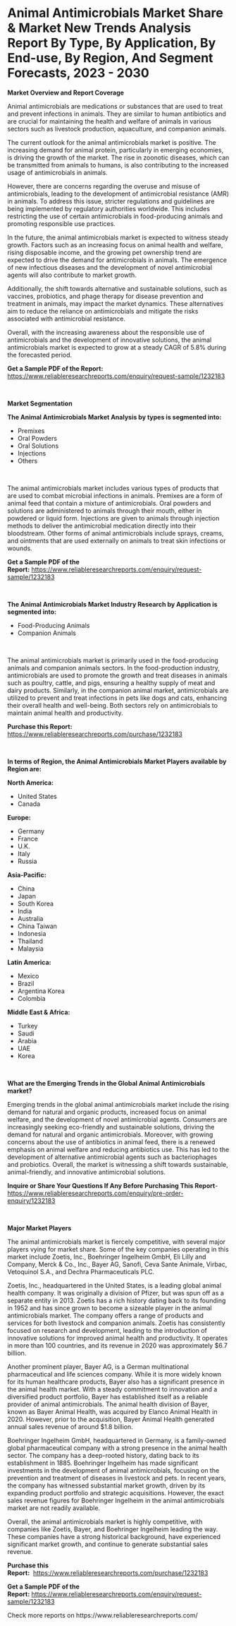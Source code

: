 <p><h1>Animal Antimicrobials Market Share & Market New Trends Analysis Report By Type, By Application, By End-use, By Region, And Segment Forecasts, 2023 - 2030</h1></p><p><strong>Market Overview and Report Coverage</strong></p>
<p><p>Animal antimicrobials are medications or substances that are used to treat and prevent infections in animals. They are similar to human antibiotics and are crucial for maintaining the health and welfare of animals in various sectors such as livestock production, aquaculture, and companion animals.</p><p>The current outlook for the animal antimicrobials market is positive. The increasing demand for animal protein, particularly in emerging economies, is driving the growth of the market. The rise in zoonotic diseases, which can be transmitted from animals to humans, is also contributing to the increased usage of antimicrobials in animals.</p><p>However, there are concerns regarding the overuse and misuse of antimicrobials, leading to the development of antimicrobial resistance (AMR) in animals. To address this issue, stricter regulations and guidelines are being implemented by regulatory authorities worldwide. This includes restricting the use of certain antimicrobials in food-producing animals and promoting responsible use practices.</p><p>In the future, the animal antimicrobials market is expected to witness steady growth. Factors such as an increasing focus on animal health and welfare, rising disposable income, and the growing pet ownership trend are expected to drive the demand for antimicrobials in animals. The emergence of new infectious diseases and the development of novel antimicrobial agents will also contribute to market growth.</p><p>Additionally, the shift towards alternative and sustainable solutions, such as vaccines, probiotics, and phage therapy for disease prevention and treatment in animals, may impact the market dynamics. These alternatives aim to reduce the reliance on antimicrobials and mitigate the risks associated with antimicrobial resistance.</p><p>Overall, with the increasing awareness about the responsible use of antimicrobials and the development of innovative solutions, the animal antimicrobials market is expected to grow at a steady CAGR of 5.8% during the forecasted period.</p></p>
<p><strong>Get a Sample PDF of the Report:</strong> <a href="https://www.reliableresearchreports.com/enquiry/request-sample/1232183">https://www.reliableresearchreports.com/enquiry/request-sample/1232183</a></p>
<p>&nbsp;</p>
<p><strong>Market Segmentation</strong></p>
<p><strong>The Animal Antimicrobials Market Analysis by types is segmented into:</strong></p>
<p><ul><li>Premixes</li><li>Oral Powders</li><li>Oral Solutions</li><li>Injections</li><li>Others</li></ul></p>
<p>&nbsp;</p>
<p><p>The animal antimicrobials market includes various types of products that are used to combat microbial infections in animals. Premixes are a form of animal feed that contain a mixture of antimicrobials. Oral powders and solutions are administered to animals through their mouth, either in powdered or liquid form. Injections are given to animals through injection methods to deliver the antimicrobial medication directly into their bloodstream. Other forms of animal antimicrobials include sprays, creams, and ointments that are used externally on animals to treat skin infections or wounds.</p></p>
<p><strong>Get a Sample PDF of the Report:</strong>&nbsp;<a href="https://www.reliableresearchreports.com/enquiry/request-sample/1232183">https://www.reliableresearchreports.com/enquiry/request-sample/1232183</a></p>
<p>&nbsp;</p>
<p><strong>The Animal Antimicrobials Market Industry Research by Application is segmented into:</strong></p>
<p><ul><li>Food-Producing Animals</li><li>Companion Animals</li></ul></p>
<p>&nbsp;</p>
<p><p>The animal antimicrobials market is primarily used in the food-producing animals and companion animals sectors. In the food-production industry, antimicrobials are used to promote the growth and treat diseases in animals such as poultry, cattle, and pigs, ensuring a healthy supply of meat and dairy products. Similarly, in the companion animal market, antimicrobials are utilized to prevent and treat infections in pets like dogs and cats, enhancing their overall health and well-being. Both sectors rely on antimicrobials to maintain animal health and productivity.</p></p>
<p><strong>Purchase this Report:</strong>&nbsp; <a href="https://www.reliableresearchreports.com/purchase/1232183">https://www.reliableresearchreports.com/purchase/1232183</a></p>
<p>&nbsp;</p>
<p><strong>In terms of Region, the Animal Antimicrobials Market Players available by Region are:</strong></p>
<p>
    <p> <strong> North America: </strong>
        <ul>
            <li>United States</li>
            <li>Canada</li>
        </ul>
        </p> 
    <p> <strong> Europe: </strong>
        <ul>
            <li>Germany</li>
            <li>France</li>
            <li>U.K.</li>
            <li>Italy</li>
            <li>Russia</li>
        </ul>
        </p> 
    <p> <strong> Asia-Pacific: </strong>
        <ul>
            <li>China</li>
            <li>Japan</li>
            <li>South Korea</li>
            <li>India</li>
            <li>Australia</li>
            <li>China Taiwan</li>
            <li>Indonesia</li>
            <li>Thailand</li>
            <li>Malaysia</li>
        </ul>
        </p> 
    <p> <strong> Latin America: </strong>
        <ul>
            <li>Mexico</li>
            <li>Brazil</li>
            <li>Argentina Korea</li>
            <li>Colombia</li>
        </ul>
        </p> 
    <p> <strong> Middle East & Africa: </strong>
        <ul>
            <li>Turkey</li>
            <li>Saudi</li>
            <li>Arabia</li>
            <li>UAE</li>
            <li>Korea</li>
        </ul>
    </p>
    </p>
<p>&nbsp;</p>
<p><strong>What are the Emerging Trends in the Global Animal Antimicrobials market?</strong></p>
<p><p>Emerging trends in the global animal antimicrobials market include the rising demand for natural and organic products, increased focus on animal welfare, and the development of novel antimicrobial agents. Consumers are increasingly seeking eco-friendly and sustainable solutions, driving the demand for natural and organic antimicrobials. Moreover, with growing concerns about the use of antibiotics in animal feed, there is a renewed emphasis on animal welfare and reducing antibiotics use. This has led to the development of alternative antimicrobial agents such as bacteriophages and probiotics. Overall, the market is witnessing a shift towards sustainable, animal-friendly, and innovative antimicrobial solutions.</p></p>
<p><strong>Inquire or Share Your Questions If Any Before Purchasing This Report</strong>- <a href="https://www.reliableresearchreports.com/enquiry/pre-order-enquiry/1232183">https://www.reliableresearchreports.com/enquiry/pre-order-enquiry/1232183</a></p>
<p>&nbsp;</p>
<p><strong>Major Market Players</strong></p>
<p><p>The animal antimicrobials market is fiercely competitive, with several major players vying for market share. Some of the key companies operating in this market include Zoetis, Inc., Boehringer Ingelheim GmbH, Eli Lilly and Company, Merck & Co., Inc., Bayer AG, Sanofi, Ceva Sante Animale, Virbac, Vetoquinol S.A., and Dechra Pharmaceuticals PLC.</p><p>Zoetis, Inc., headquartered in the United States, is a leading global animal health company. It was originally a division of Pfizer, but was spun off as a separate entity in 2013. Zoetis has a rich history dating back to its founding in 1952 and has since grown to become a sizeable player in the animal antimicrobials market. The company offers a range of products and services for both livestock and companion animals. Zoetis has consistently focused on research and development, leading to the introduction of innovative solutions for improved animal health and productivity. It operates in more than 100 countries, and its revenue in 2020 was approximately $6.7 billion.</p><p>Another prominent player, Bayer AG, is a German multinational pharmaceutical and life sciences company. While it is more widely known for its human healthcare products, Bayer also has a significant presence in the animal health market. With a steady commitment to innovation and a diversified product portfolio, Bayer has established itself as a reliable provider of animal antimicrobials. The animal health division of Bayer, known as Bayer Animal Health, was acquired by Elanco Animal Health in 2020. However, prior to the acquisition, Bayer Animal Health generated annual sales revenue of around $1.8 billion.</p><p>Boehringer Ingelheim GmbH, headquartered in Germany, is a family-owned global pharmaceutical company with a strong presence in the animal health sector. The company has a deep-rooted history, dating back to its establishment in 1885. Boehringer Ingelheim has made significant investments in the development of animal antimicrobials, focusing on the prevention and treatment of diseases in livestock and pets. In recent years, the company has witnessed substantial market growth, driven by its expanding product portfolio and strategic acquisitions. However, the exact sales revenue figures for Boehringer Ingelheim in the animal antimicrobials market are not readily available.</p><p>Overall, the animal antimicrobials market is highly competitive, with companies like Zoetis, Bayer, and Boehringer Ingelheim leading the way. These companies have a strong historical background, have experienced significant market growth, and continue to generate substantial sales revenue.</p></p>
<p><strong>Purchase this Report:</strong>&nbsp;&nbsp;<a href="https://www.reliableresearchreports.com/purchase/1232183">https://www.reliableresearchreports.com/purchase/1232183</a></p>
<p></p>
<p><strong>Get a Sample PDF of the Report:</strong>&nbsp;<a href="https://www.reliableresearchreports.com/enquiry/request-sample/1232183">https://www.reliableresearchreports.com/enquiry/request-sample/1232183</a></p>
<p>Check more reports on https://www.reliableresearchreports.com/</p>